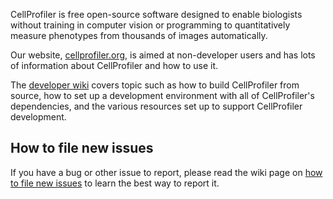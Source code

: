 CellProfiler is free open-source software designed to enable biologists without training in computer vision or programming to quantitatively measure phenotypes from thousands of images automatically.

Our website, [cellprofiler.org](http://cellprofiler.org/), is aimed at non-developer users and has lots of information about CellProfiler and how to use it.

The [developer wiki](https://github.com/CellProfiler/CellProfiler/wiki) covers topic such as how to build CellProfiler from source, how to set up a development environment with all of CellProfiler's dependencies, and the various resources set up to support CellProfiler development.


## How to file new issues

If you have a bug or other issue to report, please read the wiki page on [how to file new issues](https://github.com/CellProfiler/CellProfiler/wiki/How-to-file-new-issues) to learn the best way to report it.
